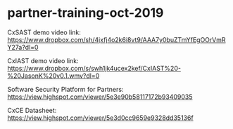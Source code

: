 # partner-training-oct-2019
CxSAST demo video link: 
https://www.dropbox.com/sh/4jxfj4o2k6i8vt9/AAA7y0buZTmYfEgOOrVmRY27a?dl=0

CxIAST demo video link:
https://www.dropbox.com/s/swh1jk4ucex2kef/CxIAST%20-%20JasonK%20v0.1.wmv?dl=0

Software Security Platform for Partners:
https://view.highspot.com/viewer/5e3e90b58117172b93409035
 
CxCE Datasheet:
https://view.highspot.com/viewer/5e3d0cc9659e9328dd35136f
